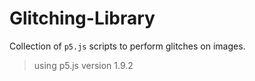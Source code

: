 # Glitching-Library

Collection of `p5.js` scripts to perform glitches on images.

> using p5.js version 1.9.2
